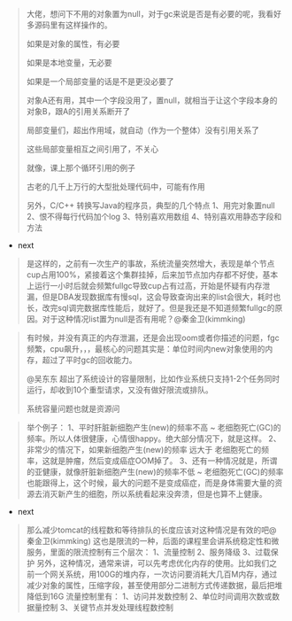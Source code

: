 >大佬，想问下不用的对象置为null，对于gc来说是否是有必要的呢，我看好多源码里有这样操作的。
>
>如果是对象的属性，有必要
>
>如果是本地变量，无必要
>
>如果是一个局部变量的话是不是更没必要了
>
>对象A还有用，其中一个字段没用了，置null，就相当于让这个字段本身的对象B，跟A的引用关系断开了
>
>局部变量们，超出作用域，就自动（作为一个整体）没有引用关系了
>
>这些局部变量相互之间引用了，不关心
>
>就像，课上那个循环引用的例子
>
>古老的几千上万行的大型批处理代码中，可能有作用
>
>另外，C/C++ 转换写Java的程序员，典型的几个特点
>1、用完对象置null
>2、恨不得每行代码加个log
>3、特别喜欢用数组
>4、特别喜欢用静态字段和方法

- next

> 是这样的，之前有一次生产的事故，系统流量突然增大，表现是单个节点cup占用100%，紧接着这个集群挂掉，后来加节点加内存都不好使，基本上运行一小时后就会频繁fullgc导致cup占有过高，开始是怀疑有内存泄漏，但是DBA发现数据库有慢sql，这会导致查询出来的list会很大，耗时也长，改完sql调完数据库性能后，就好了。但是我还是不知道频繁fullgc的原因。对于这种情况list置为null是否有用呢？@秦金卫(kimmking)

>
>
>有时候，并没有真正的内存泄漏，还是会出现oom或者你描述的问题，fgc频繁，cpu飙升，，，最核心的问题其实是：单位时间内new对象使用的内存，超过了平时gc的回收能力。
>
>@吴东东 超出了系统设计的容量限制，比如作业系统只支持1-2个任务同时运行，却收到10个重型请求，又没有做好限流或排队。
>
>系统容量问题也就是资源问

> 举个例子：
> 1、平时肝脏新细胞产生(new)的频率不高 ~ 老细胞死亡(GC)的频率。所以人体很健康，心情很happy。绝大部分情况下，就是这样。
> 2、非常少的情况下，如果新细胞产生(new)的频率 远大于 老细胞死亡的频率，这就是肿瘤，然后变成癌症OOM掉了。
> 3、还有一种情况就是，所谓的亚健康，就像肝脏新细胞产生(new)的频率不低 ~ 老细胞死亡(GC)的频率也能跟得上，这个时候，最大的问题不是变成癌症，而是身体需要大量的资源去消灭新产生的细胞，所以系统看起来没奔溃，但是也算不上健康。
>
- next
> 那么减少tomcat的线程数和等待排队的长度应该对这种情况是有效的吧@秦金卫(kimmking)
> 这也是限流的一种，后面的课程里会讲系统稳定性和微服务，里面的限流控制有三个层次：
1、流量控制
2、服务降级
3、过载保护
> 另外，这种情况，通常来讲，可以先考虑优化内存的使用。比如我们之前一个网关系统，用100G的堆内存，一次访问要消耗大几百M内存，通过减少对象的属性，压缩字段，甚至使用部分二进制方式传递数据，最后把堆降低到16G
> 流量控制里有：
1、访问并发数控制
2、单位时间调用次数或数据量控制
3、关键节点并发处理线程数控制